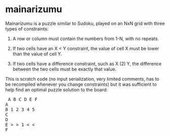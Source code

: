 # mainarizumu

Mainarizumu is a puzzle similar to Sudoku, played on an NxN grid with three types of constraints:

1) A row or column must contain the numbers from 1-N, with no repeats.

2) If two cells have an X < Y constraint, the value of cell X must be lower than the value of cell Y.

3) If two cells have a difference constraint, such as X (2) Y, the difference between the two cells must be exactly that value.

This is scratch code (no input serialization, very limited comments, has to be recompiled whenever you change constraints) but
it was sufficient to help find an optimal puzzle solution to the board:

<pre>
 A B C D E F
A
B 1 2 3 4 5
C
D
E > > 1 < <
F
<pre>
